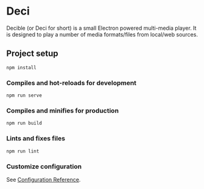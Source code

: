 # Deci
Decible (or Deci for short) is a small Electron powered multi-media player. It is designed to play a number of media formats/files from local/web sources.
## Project setup
```
npm install
```

### Compiles and hot-reloads for development
```
npm run serve
```

### Compiles and minifies for production
```
npm run build
```

### Lints and fixes files
```
npm run lint
```

### Customize configuration
See [Configuration Reference](https://cli.vuejs.org/config/).
